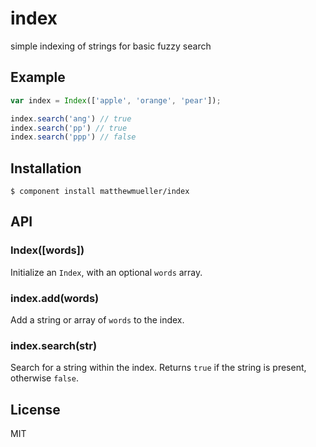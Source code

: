 
# index

  simple indexing of strings for basic fuzzy search

## Example

```js
var index = Index(['apple', 'orange', 'pear']);

index.search('ang') // true
index.search('pp') // true
index.search('ppp') // false
```

## Installation

    $ component install matthewmueller/index

## API

### Index([words])

Initialize an `Index`, with an optional `words` array.

### index.add(words)

Add a string or array of `words` to the index.

### index.search(str)

Search for a string within the index. Returns `true` if the string is present, otherwise `false`.

## License

  MIT
